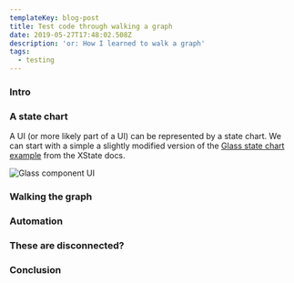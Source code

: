 ```yaml
---
templateKey: blog-post
title: Test code through walking a graph
date: 2019-05-27T17:48:02.508Z
description: 'or: How I learned to walk a graph'
tags:
  - testing
---
```

### Intro

### A state chart

A UI (or more likely part of a UI) can be represented by a state chart. We can start with a simple a slightly modified version of the [Glass state chart example](https://xstate.js.org/docs/guides/context.html#context) from the XState docs.

![Glass component UI](https://res.cloudinary.com/lazydayed/image/upload/v1559403349/glass-component_rkwr4f.png)

### Walking the graph

### Automation

### These are disconnected?


### Conclusion
